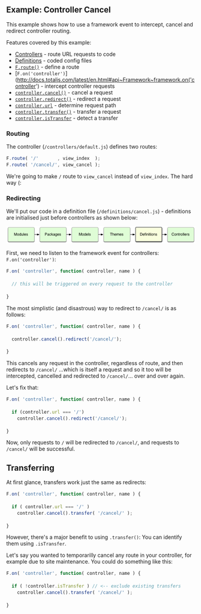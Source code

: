 ## Example: Controller Cancel

This example shows how to use a framework event to intercept, cancel and redirect controller routing.

Features covered by this example:

* [Controllers](http://docs.totaljs.com/latest/en.html#pages~Controllers) - route URL requests to code
* [Definitions](http://docs.totaljs.com/latest/en.html#pages~Definitions) - coded config files
* [`F.route()`](http://docs.totaljs.com/latest/en.html#api~Framework~framework.route) - define a route
* [`F.on('controller')`](http://docs.totaljs.com/latest/en.html#api~Framework~framework.on('controller') - intercept controller requests
* [`controller.cancel()`](http://docs.totaljs.com/latest/en.html#api~FrameworkController~controller.cancel) - cancel a request
* [`controller.redirect()`](http://docs.totaljs.com/latest/en.html#api~FrameworkController~controller.redirect) - redirect a request
* [`controller.url`](http://docs.totaljs.com/latest/en.html#api~FrameworkController~controller.url) - determine request path
* [`controller.transfer()`](http://docs.totaljs.com/latest/en.html#api~FrameworkController~controller.transfer) - transfer a request
* [`controller.isTransfer`](http://docs.totaljs.com/latest/en.html#api~FrameworkController~controller.isTransfer) - detect a transfer

### Routing

The controller (`/controllers/default.js`) defines two routes:

```javascript
F.route( '/'       , view_index  );
F.route( '/cancel/', view_cancel );
```

We're going to make `/` route to `view_cancel` instead of `view_index`. The hard way (:

### Redirecting

We'll put our code in a definition file (`/definitions/cancel.js`) - definitions are initialised just before controllers as shown below:

![Initialisation Sequence](definitions.png)

First, we need to listen to the framework event for controllers: `F.on('controller')`:

```javascript
F.on( 'controller', function( controller, name ) {

  // this will be triggered on every request to the controller

}
```

The most simplistic (and disastrous) way to redirect to `/cancel/` is as follows:

```javascript
F.on( 'controller', function( controller, name ) {

  controller.cancel().redirect('/cancel/');

}
```

This cancels any request in the controller, regardless of route, and then redirects to `/cancel/` ...which is itself a request and so it too will be intercepted, cancelled and redirected to `/cancel/`... over and over again.

Let's fix that:

```javascript
F.on( 'controller', function( controller, name ) {

  if (controller.url === '/')
    controller.cancel().redirect('/cancel/');

}
```

Now, only requests to `/` will be redirected to `/cancel/`, and requests to `/cancel/` will be successful.

## Transferring

At first glance, transfers work just the same as redirects:

```javascript
F.on( 'controller', function( controller, name ) {

  if ( controller.url === '/' )
    controller.cancel().transfer( '/cancel/' );

}
```

However, there's a major benefit to using `.transfer()`: You can identify them using `.isTransfer`.

Let's say you wanted to temporarilly cancel any route in your controller, for example due to site maintenance. You could do something like this:


```javascript
F.on( 'controller', function( controller, name ) {

  if ( !controller.isTransfer ) // <-- exclude existing transfers
    controller.cancel().transfer( '/cancel/' );

}
```